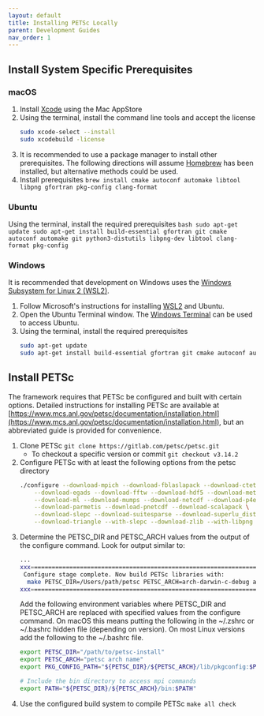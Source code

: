 ```yaml
---
layout: default
title: Installing PETSc Locally
parent: Development Guides
nav_order: 1
---
```


## Install System Specific Prerequisites
### macOS
1. Install [Xcode](https://apps.apple.com/us/app/xcode/id497799835) using the Mac AppStore
1. Using the terminal, install the command line tools and accept the license
    ```bash
    sudo xcode-select --install 
    sudo xcodebuild -license
    ```
1. It is recommended to use a package manager to install other prerequisites.  The following directions will assume [Homebrew](https://brew.sh) has been installed, but alternative methods could be used.
1. Install prerequisites ```brew install cmake autoconf automake libtool libpng gfortran pkg-config clang-format```

### Ubuntu
Using the terminal, install the required prerequisites
    ```bash
    sudo apt-get update
    sudo apt-get install build-essential gfortran git cmake autoconf automake git python3-distutils libpng-dev libtool clang-format pkg-config
    ```

### Windows
It is recommended that development on Windows uses the [Windows Subsystem for Linux 2 (WSL2)](https://docs.microsoft.com/en-us/windows/wsl/install-win10).
1. Follow Microsoft's instructions for installing [WSL2](https://docs.microsoft.com/en-us/windows/wsl/install-win10) and Ubuntu.
1. Open the Ubuntu Terminal window.  The [Windows Terminal](https://www.microsoft.com/en-us/p/windows-terminal/9n0dx20hk701?activetab=pivot:overviewtab) can be used to access Ubuntu.
1. Using the terminal, install the required prerequisites
    ```bash
    sudo apt-get update
    sudo apt-get install build-essential gfortran git cmake autoconf automake git python3-distutils libpng-dev libtool clang-format pkg-config
    ```

## Install PETSc
The framework requires that PETSc be configured and built with certain options.  Detailed instructions for installing PETSc are available at [https://www.mcs.anl.gov/petsc/documentation/installation.html](https://www.mcs.anl.gov/petsc/documentation/installation.html), but an abbreviated guide is provided for convenience.
1. Clone PETSc ```git clone https://gitlab.com/petsc/petsc.git ```
	- To checkout a specific version or commit ```git checkout v3.14.2``` 
1. Configure PETSc with at least the following options from the petsc directory
    ```bash
    ./configure --download-mpich --download-fblaslapack --download-ctetgen \
 	    --download-egads --download-fftw --download-hdf5 --download-metis \
 	    --download-ml --download-mumps --download-netcdf --download-p4est \
 	    --download-parmetis --download-pnetcdf --download-scalapack \
 	    --download-slepc --download-suitesparse --download-superlu_dist \
 	    --download-triangle --with-slepc --download-zlib --with-libpng
    ```
1. Determine the PETSC_DIR and PETSC_ARCH values from the output of the configure command.  Look for output similar to:
    ```bash
    ...	
    xxx=========================================================================xxx
     Configure stage complete. Now build PETSc libraries with:
      make PETSC_DIR=/Users/path/petsc PETSC_ARCH=arch-darwin-c-debug all
    xxx=========================================================================xxx
    ```
    Add the following environment variables where PETSC_DIR and PETSC_ARCH are replaced with specified values from the configure command.  On macOS this means putting the following in the ~/.zshrc or ~/.bashrc hidden file (depending on version).  On most Linux versions add the following to the ~/.bashrc file.
    ```bash
    export PETSC_DIR="/path/to/petsc-install"
    export PETSC_ARCH="petsc arch name"
    export PKG_CONFIG_PATH="${PETSC_DIR}/${PETSC_ARCH}/lib/pkgconfig:$PKG_CONFIG_PATH"
    
    # Include the bin directory to access mpi commands
    export PATH="${PETSC_DIR}/${PETSC_ARCH}/bin:$PATH"
    ```
1. Use the configured build system to compile PETSc ```make all check```
